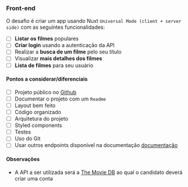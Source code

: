 ### Front-end
O desafio é criar um app usando Nuxt `Universal Mode (client + server side)` com as seguintes funcionalidades:
- [ ] **Listar os filmes** populares
- [ ] **Criar login** usando a autenticação da API
- [ ] Realizar a **busca de um filme** pelo seu título
- [ ] Visualizar **mais detalhes dos filmes**
- [ ] **Lista de filmes** para seu usuário

#### Pontos a considerar/diferenciais
- [ ] Projeto público no [Github](https://github.com/)
- [ ] Documentar o projeto com um `Readme`
- [ ] Layout bem feito
- [ ] Código organizado
- [ ] Arquitetura do projeto
- [ ] Styled components
- [ ] Testes
- [ ] Uso do Git
- [ ] Usar outros endpoints disponível na documentação [documentação](https://developers.themoviedb.org/3/getting-started/introduction)

#### Observações
- A API a ser utilizada será a [The Movie DB](https://www.themoviedb.org/documentation/api/sessions) ao qual o candidato deverá criar uma conta